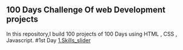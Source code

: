 ## 100 Days Challenge Of web Development projects
In this repository,I build 100 projects of 100 Days using HTML , CSS , Javascript.
#1st Day
[1.Skills_slider]('')
